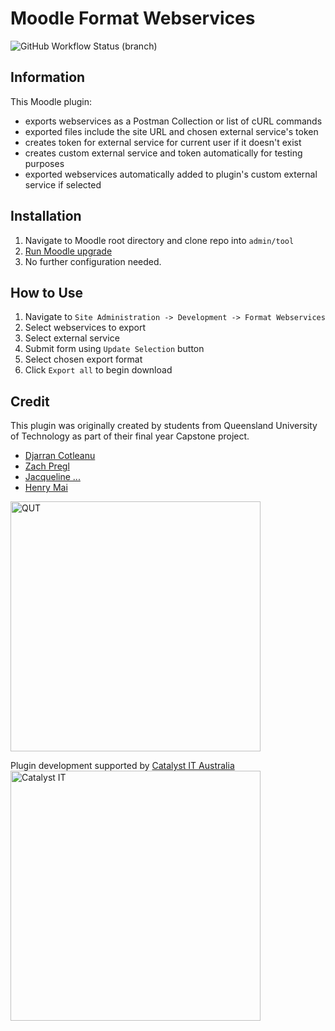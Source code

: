 Moodle Format Webservices
===================
![GitHub Workflow Status (branch)](https://img.shields.io/github/actions/workflow/status/catalyst/moodle-tool_wsformat/ci.yml?branch=main&label=ci)

Information
-----------
This Moodle plugin:
* exports webservices as a Postman Collection or list of cURL commands
* exported files include the site URL and chosen external service's token
* creates token for external service for current user if it doesn't exist
* creates custom external service and token automatically for testing purposes
* exported webservices automatically added to plugin's custom external service if selected

Installation
------------------------------
1. Navigate to Moodle root directory and clone repo into `admin/tool`
2. [Run Moodle upgrade](https://docs.moodle.org/403/en/Installing_plugins)
3. No further configuration needed.

How to Use
------------------------------
1. Navigate to `Site Administration -> Development -> Format Webservices`
2. Select webservices to export
3. Select external service
4. Submit form using `Update Selection` button
5. Select chosen export format
6. Click `Export all` to begin download

Credit
------------------------------
This plugin was originally created by students from Queensland University of Technology as part of their final year Capstone project.
* [Djarran Cotleanu](https://github.com/djarran)
* [Zach Pregl](https://github.com/ZachPregl)
* [Jacqueline ...](https://github.com/FoxxyFace)
* [Henry Mai](https://github.com/mmh140502)
<img alt="QUT" src="https://cms.qut.edu.au/__data/assets/image/0007/871027/QUT_REALWORLD_LOGO_ANCHOR_LEFT_paths2.png" width="400">

Plugin development supported by [Catalyst IT Australia](https://www.catalyst-au.net/)
<img alt="Catalyst IT" src="https://cdn.rawgit.com/catalyst/moodle-auth_saml2/master/pix/catalyst-logo.svg" width="400">






